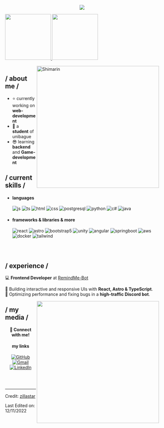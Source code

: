 <p align="center"><img src="https://i.imgur.com/9BHUnxu.png"> </p>

<a href="https://github.com/Navisper" margin-left:120em>
  <img height="150em" src="https://github-readme-stats.vercel.app/api?username=Navisper&theme=synthwave&show_icons=true&bg_color=1a1b27&title_color=00d8ff&text_color=ffffff&icon_color=f5d0fe&border_color=9d4edd" />
  <img height="150em" src="https://github-readme-stats.vercel.app/api/top-langs/?username=Navisper&theme=synthwave&layout=compact&bg_color=1a1b27&title_color=00d8ff&text_color=ffffff&border_color=9d4edd" />
</a>
 </br></br>


<img align="right" width="400" alt="Shimarin" src="https://i.imgur.com/Bgydd3a.jpeg"/>

<h2> / about me /</h2>
  
- ⭐ currently working on **web-development**
- 👾 a **student** of unibague
- 😎 learning **backend** and **Game-development**
  
<h2> / current skills / </h2>
  
- <h4> languages </h4>
  <img src = "https://img.shields.io/badge/JavaScript-323330?style=for-the-badge&logo=javascript&logoColor=F7DF1E" alt = "js" />
  <img src = "https://img.shields.io/badge/TypeScript-007ACC?style=for-the-badge&logo=typescript&logoColor=white" alt = "ts" />
  <img src = "https://img.shields.io/badge/HTML5-E34F26?style=for-the-badge&logo=html5&logoColor=white" alt = "html" />
  <img src = "https://img.shields.io/badge/CSS3-1572B6?style=for-the-badge&logo=css3&logoColor=white" alt = "css" />
  <img src="https://img.shields.io/badge/PostgreSQL-316192?style=for-the-badge&logo=postgresql&logoColor=white" alt="postgresql" />
  <img src="https://img.shields.io/badge/Python-3776AB?style=for-the-badge&logo=python&logoColor=white" alt="python" />
  <img src = "https://img.shields.io/badge/c%23-%23239120.svg?style=for-the-badge&logo=c-sharp&logoColor=white" alt = "c#" />
  <img src = "https://img.shields.io/badge/java-%23ED8B00.svg?style=for-the-badge&logo=java&logoColor=white" alt = "java" />
    
  
- <h4> frameworks & libraries & more </h4>
  <img src="https://img.shields.io/badge/React-20232A?style=for-the-badge&logo=react&logoColor=61DAFB" alt="react" />
  <img src="https://img.shields.io/badge/Astro-FF5D01?style=for-the-badge&logo=astro&logoColor=white" alt="astro" />
  <img src = "https://img.shields.io/badge/bootstrap-%23563D7C.svg?style=for-the-badge&logo=bootstrap&logoColor=white" alt = "bootstrap5" />
  <img src="https://img.shields.io/badge/Unity-000000?style=for-the-badge&logo=unity&logoColor=white" alt="unity" />
  <img src="https://img.shields.io/badge/Angular-DD0031?style=for-the-badge&logo=angular&logoColor=white" alt="angular" />
  <img src="https://img.shields.io/badge/Spring_Boot-6DB33F?style=for-the-badge&logo=spring-boot&logoColor=white" alt="springboot" />
  <img src="https://img.shields.io/badge/AWS-232F3E?style=for-the-badge&logo=amazon-aws&logoColor=white" alt="aws" />
  <img src="https://img.shields.io/badge/Docker-2496ED?style=for-the-badge&logo=docker&logoColor=white" alt="docker" />
  <img src="https://img.shields.io/badge/Tailwind_CSS-38B2AC?style=for-the-badge&logo=tailwind-css&logoColor=white" alt="tailwind" />
  
  </br></br>

<h2> / experience / </h2>

💻 **Frontend Developer** at [RemindMe-Bot](https://www.remindme-bot.com/)  

🚀 Building interactive and responsive UIs with **React, Astro & TypeScript**.  
🔧 Optimizing performance and fixing bugs in a **high-traffic Discord bot**.  

<img align="right" width="400" src="https://media1.giphy.com/media/v1.Y2lkPTc5MGI3NjExZjZsaHo4dHhkZHE1dG94OHFkMHRjMWF0YW1vcnY3bzh5YnNmd2hubCZlcD12MV9naWZzX3NlYXJjaCZjdD1n/Ozf4qM5aX1qUqwtmFF/200.webp"/>
<h2> / my media / </h2>

<div align="center">
  <h4>📌 Connect with me!</h4>  
    <h4> my links</h4>
    <a href="https://github.com/Navisper" target="_blank" >
      <img src="https://img.shields.io/badge/GitHub-100000?style=for-the-badge&logo=github&logoColor=white" alt="GitHub" />
    </a>  
    <a href="mailto:julianrubianosantofimio@gmail.com" target="_blank">
      <img src="https://img.shields.io/badge/Gmail-D14836?style=for-the-badge&logo=gmail&logoColor=white" alt="Gmail" />
    </a> 
    <a href="https://www.linkedin.com/in/julian-rubiano-santofimio-779a8532a/" target="_blank">
      <img src="https://img.shields.io/badge/LinkedIn-0077B5?style=for-the-badge&logo=linkedin&logoColor=white" alt="LinkedIn" />
    </a> 
  
  </br></br>
</div>



  ------
Credit: [zillastar](https://github.com/zillastar)

Last Edited on: 12/11/2022
